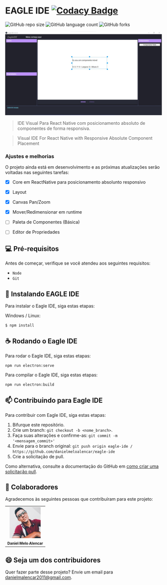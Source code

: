 # EAGLE IDE [![Codacy Badge](https://api.codacy.com/project/badge/Grade/26e36b4144c1415e93d3ee398a785e05)](https://app.codacy.com/gh/danielmeloalencar/eagle-ide?utm_source=github.com&utm_medium=referral&utm_content=danielmeloalencar/eagle-ide&utm_campaign=Badge_Grade_Settings)



<!---Esses são exemplos. Veja https://shields.io para outras pessoas ou para personalizar este conjunto de escudos. Você pode querer incluir dependências, status do projeto e informações de licença aqui--->

![GitHub repo size](https://img.shields.io/github/repo-size/danielmeloalencar/eagle-ide?style=for-the-badge)
![GitHub language count](https://img.shields.io/github/languages/count/danielmeloalencar/eagle-ide?style=for-the-badge)
![GitHub forks](https://img.shields.io/github/forks/danielmeloalencar/eagle-ide?style=for-the-badge)



<img src="screenshot.jpg" alt="exemplo imagem">

> IDE Visual Para React Native com posicionamento absoluto de componentes de forma responsiva.

> Visual IDE For React Native with Responsive Absolute Component Placement
### Ajustes e melhorias

O projeto ainda está em desenvolvimento e as próximas atualizações serão voltadas nas seguintes tarefas:

- [x] Core em ReactNative para posicionamento absolunto responsivo
- [x] Layout
- [x] Canvas Pan/Zoom
- [x] Mover/Redimensionar em runtime
- [ ] Paleta de Componentes (Básica)
- [ ] Editor de Propriedades


## 💻 Pré-requisitos

Antes de começar, verifique se você atendeu aos seguintes requisitos:
<!---Estes são apenas requisitos de exemplo. Adicionar, duplicar ou remover conforme necessário--->
* `Node`
* `Git`


## 🚀 Instalando EAGLE IDE

Para instalar o Eagle IDE, siga estas etapas:

Windows / Linux:
```
$ npm install 
```


## ☕ Rodando o Eagle IDE

Para rodar o Eagle IDE, siga estas etapas:

```
npm run electron:serve
```

Para compilar o Eagle IDE, siga estas etapas:

```
npm run electron:build
```

## 📫 Contribuindo para Eagle IDE
<!---Se o seu README for longo ou se você tiver algum processo ou etapas específicas que deseja que os contribuidores sigam, considere a criação de um arquivo CONTRIBUTING.md separado--->
Para contribuir com Eagle IDE, siga estas etapas:

1. Bifurque este repositório.
2. Crie um branch: `git checkout -b <nome_branch>`.
3. Faça suas alterações e confirme-as: `git commit -m '<mensagem_commit>'`
4. Envie para o branch original: `git push origin eagle-ide / https://github.com/danielmeloalencar/eagle-ide`
5. Crie a solicitação de pull.

Como alternativa, consulte a documentação do GitHub em [como criar uma solicitação pull](https://help.github.com/en/github/collaborating-with-issues-and-pull-requests/creating-a-pull-request).

## 🤝 Colaboradores

Agradecemos às seguintes pessoas que contribuíram para este projeto:

<table>
  <tr>
      <td align="center">
      <a href="#">
        <img src="daniel-alencar.jpg" width="100px;" alt="Foto do Mark Zuckerberg"/><br>
        <sub>
          <b>Daniel Melo Alencar</b>
        </sub>
      </a>
    </td>
  </tr>
</table>


## 😄 Seja um dos contribuidores<br>

Quer fazer parte desse projeto? Envie um email para danielmalencar2011@gmail.com.

